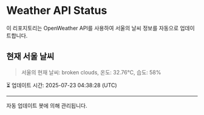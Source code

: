 
# Weather API Status

이 리포지토리는 OpenWeather API를 사용하여 서울의 날씨 정보를 자동으로 업데이트합니다.

## 현재 서울 날씨
> 서울의 현재 날씨: broken clouds, 온도: 32.76°C, 습도: 58%

⏳ 업데이트 시간: 2025-07-23 04:38:28 (UTC)

---
자동 업데이트 봇에 의해 관리됩니다.
